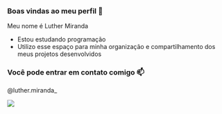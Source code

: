### Boas vindas ao meu perfil 👋

Meu nome é Luther Miranda

- Estou estudando programação
- Utilizo esse espaço para minha organização e compartilhamento dos meus projetos desenvolvidos

### Você pode entrar em contato comigo 📫

@luther.miranda_

![](https://media.tenor.com/QOHO6fjJHLAAAAAC/matrix-numbers.gif)
